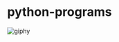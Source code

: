 # python-programs
![giphy](https://user-images.githubusercontent.com/116716166/220717374-718aa7a4-620d-4eee-b2d6-6af21e03cd83.gif)

